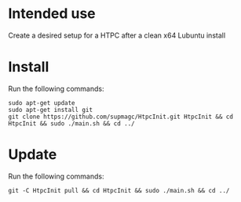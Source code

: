 # Intended use
Create a desired setup for a HTPC after a clean x64 Lubuntu install

# Install
Run the following commands:
```
sudo apt-get update
sudo apt-get install git
git clone https://github.com/supmagc/HtpcInit.git HtpcInit && cd HtpcInit && sudo ./main.sh && cd ../
```

# Update
Run the following commands:
```
git -C HtpcInit pull && cd HtpcInit && sudo ./main.sh && cd ../
```